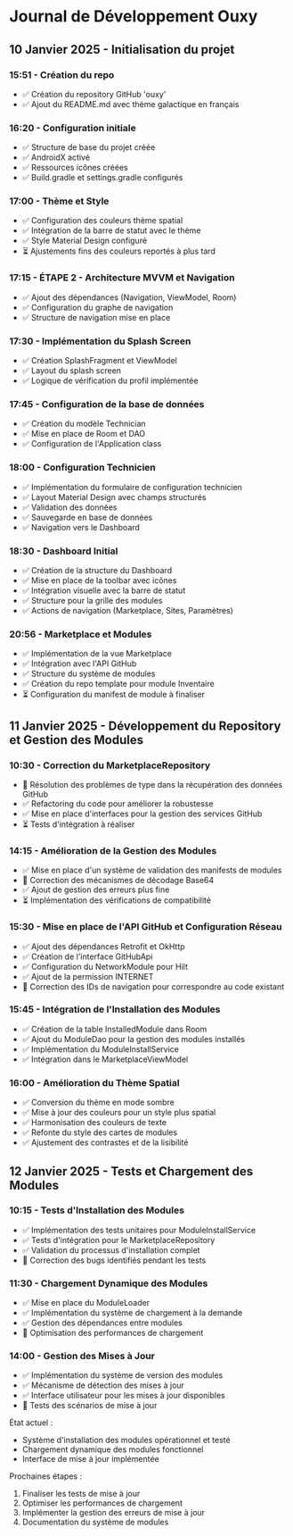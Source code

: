 # Journal de Développement Ouxy

## 10 Janvier 2025 - Initialisation du projet

### 15:51 - Création du repo
- ✅ Création du repository GitHub 'ouxy'
- ✅ Ajout du README.md avec thème galactique en français

### 16:20 - Configuration initiale
- ✅ Structure de base du projet créée
- ✅ AndroidX activé
- ✅ Ressources icônes créées
- ✅ Build.gradle et settings.gradle configurés

### 17:00 - Thème et Style
- ✅ Configuration des couleurs thème spatial
- ✅ Intégration de la barre de statut avec le thème
- ✅ Style Material Design configuré
- ⏳ Ajustements fins des couleurs reportés à plus tard

### 17:15 - ÉTAPE 2 - Architecture MVVM et Navigation
- ✅ Ajout des dépendances (Navigation, ViewModel, Room)
- ✅ Configuration du graphe de navigation
- ✅ Structure de navigation mise en place

### 17:30 - Implémentation du Splash Screen
- ✅ Création SplashFragment et ViewModel
- ✅ Layout du splash screen
- ✅ Logique de vérification du profil implémentée

### 17:45 - Configuration de la base de données
- ✅ Création du modèle Technician
- ✅ Mise en place de Room et DAO
- ✅ Configuration de l'Application class

### 18:00 - Configuration Technicien
- ✅ Implémentation du formulaire de configuration technicien
- ✅ Layout Material Design avec champs structurés
- ✅ Validation des données
- ✅ Sauvegarde en base de données
- ✅ Navigation vers le Dashboard

### 18:30 - Dashboard Initial
- ✅ Création de la structure du Dashboard
- ✅ Mise en place de la toolbar avec icônes
- ✅ Intégration visuelle avec la barre de statut
- ✅ Structure pour la grille des modules
- ✅ Actions de navigation (Marketplace, Sites, Paramètres)

### 20:56 - Marketplace et Modules
- ✅ Implémentation de la vue Marketplace
- ✅ Intégration avec l'API GitHub
- ✅ Structure du système de modules
- ✅ Création du repo template pour module Inventaire
- ⏳ Configuration du manifest de module à finaliser

## 11 Janvier 2025 - Développement du Repository et Gestion des Modules

### 10:30 - Correction du MarketplaceRepository
- 🔧 Résolution des problèmes de type dans la récupération des données GitHub
- ✅ Refactoring du code pour améliorer la robustesse
- ✅ Mise en place d'interfaces pour la gestion des services GitHub
- ⏳ Tests d'intégration à réaliser

### 14:15 - Amélioration de la Gestion des Modules
- ✅ Mise en place d'un système de validation des manifests de modules
- 🔧 Correction des mécanismes de décodage Base64
- ✅ Ajout de gestion des erreurs plus fine
- ⏳ Implémentation des vérifications de compatibilité

### 15:30 - Mise en place de l'API GitHub et Configuration Réseau
- ✅ Ajout des dépendances Retrofit et OkHttp
- ✅ Création de l'interface GitHubApi
- ✅ Configuration du NetworkModule pour Hilt
- ✅ Ajout de la permission INTERNET
- 🔧 Correction des IDs de navigation pour correspondre au code existant

### 15:45 - Intégration de l'Installation des Modules
- ✅ Création de la table InstalledModule dans Room
- ✅ Ajout du ModuleDao pour la gestion des modules installés
- ✅ Implémentation du ModuleInstallService
- ✅ Intégration dans le MarketplaceViewModel

### 16:00 - Amélioration du Thème Spatial
- ✅ Conversion du thème en mode sombre
- ✅ Mise à jour des couleurs pour un style plus spatial
- ✅ Harmonisation des couleurs de texte
- ✅ Refonte du style des cartes de modules
- ✅ Ajustement des contrastes et de la lisibilité

## 12 Janvier 2025 - Tests et Chargement des Modules

### 10:15 - Tests d'Installation des Modules
- ✅ Implémentation des tests unitaires pour ModuleInstallService
- ✅ Tests d'intégration pour le MarketplaceRepository
- ✅ Validation du processus d'installation complet
- 🔧 Correction des bugs identifiés pendant les tests

### 11:30 - Chargement Dynamique des Modules
- ✅ Mise en place du ModuleLoader
- ✅ Implémentation du système de chargement à la demande
- ✅ Gestion des dépendances entre modules
- 🚧 Optimisation des performances de chargement

### 14:00 - Gestion des Mises à Jour
- ✅ Implémentation du système de version des modules
- ✅ Mécanisme de détection des mises à jour
- ✅ Interface utilisateur pour les mises à jour disponibles
- 🚧 Tests des scénarios de mise à jour

État actuel :
- Système d'installation des modules opérationnel et testé
- Chargement dynamique des modules fonctionnel
- Interface de mise à jour implémentée

Prochaines étapes :
1. Finaliser les tests de mise à jour
2. Optimiser les performances de chargement
3. Implémenter la gestion des erreurs de mise à jour
4. Documentation du système de modules
